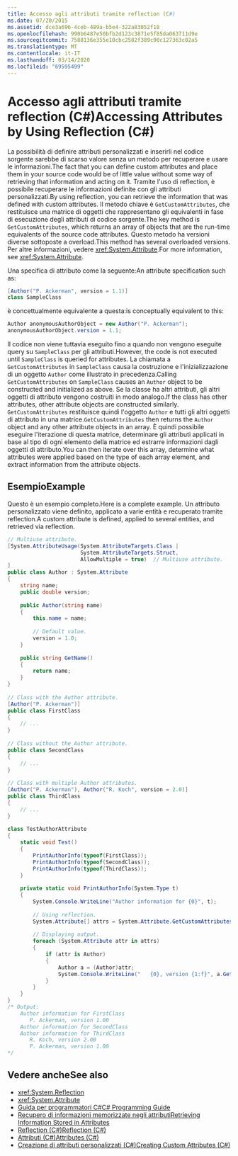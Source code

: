 ```yaml
---
title: Accesso agli attributi tramite reflection (C#)
ms.date: 07/20/2015
ms.assetid: dce3a696-4ceb-489a-b5e4-322a83052f18
ms.openlocfilehash: 990b6487e50bfb2d123c3871e5f85da063711d9e
ms.sourcegitcommit: 7588136e355e10cbc2582f389c90c127363c02a5
ms.translationtype: MT
ms.contentlocale: it-IT
ms.lasthandoff: 03/14/2020
ms.locfileid: "69595499"
---
```

# <a name="accessing-attributes-by-using-reflection-c"></a><span data-ttu-id="3275c-102">Accesso agli attributi tramite reflection (C#)</span><span class="sxs-lookup"><span data-stu-id="3275c-102">Accessing Attributes by Using Reflection (C#)</span></span>
<span data-ttu-id="3275c-103">La possibilità di definire attributi personalizzati e inserirli nel codice sorgente sarebbe di scarso valore senza un metodo per recuperare e usare le informazioni.</span><span class="sxs-lookup"><span data-stu-id="3275c-103">The fact that you can define custom attributes and place them in your source code would be of little value without some way of retrieving that information and acting on it.</span></span> <span data-ttu-id="3275c-104">Tramite l'uso di reflection, è possibile recuperare le informazioni definite con gli attributi personalizzati.</span><span class="sxs-lookup"><span data-stu-id="3275c-104">By using reflection, you can retrieve the information that was defined with custom attributes.</span></span> <span data-ttu-id="3275c-105">Il metodo chiave è `GetCustomAttributes`, che restituisce una matrice di oggetti che rappresentano gli equivalenti in fase di esecuzione degli attributi di codice sorgente.</span><span class="sxs-lookup"><span data-stu-id="3275c-105">The key method is `GetCustomAttributes`, which returns an array of objects that are the run-time equivalents of the source code attributes.</span></span> <span data-ttu-id="3275c-106">Questo metodo ha versioni diverse sottoposte a overload.</span><span class="sxs-lookup"><span data-stu-id="3275c-106">This method has several overloaded versions.</span></span> <span data-ttu-id="3275c-107">Per altre informazioni, vedere <xref:System.Attribute>.</span><span class="sxs-lookup"><span data-stu-id="3275c-107">For more information, see <xref:System.Attribute>.</span></span>  
  
 <span data-ttu-id="3275c-108">Una specifica di attributo come la seguente:</span><span class="sxs-lookup"><span data-stu-id="3275c-108">An attribute specification such as:</span></span>  
  
```csharp  
[Author("P. Ackerman", version = 1.1)]  
class SampleClass  
```  
  
 <span data-ttu-id="3275c-109">è concettualmente equivalente a questa:</span><span class="sxs-lookup"><span data-stu-id="3275c-109">is conceptually equivalent to this:</span></span>  
  
```csharp  
Author anonymousAuthorObject = new Author("P. Ackerman");  
anonymousAuthorObject.version = 1.1;  
```  
  
 <span data-ttu-id="3275c-110">Il codice non viene tuttavia eseguito fino a quando non vengono eseguite query su `SampleClass` per gli attributi.</span><span class="sxs-lookup"><span data-stu-id="3275c-110">However, the code is not executed until `SampleClass` is queried for attributes.</span></span> <span data-ttu-id="3275c-111">La chiamata a `GetCustomAttributes` in `SampleClass` causa la costruzione e l'inizializzazione di un oggetto `Author` come illustrato in precedenza.</span><span class="sxs-lookup"><span data-stu-id="3275c-111">Calling `GetCustomAttributes` on `SampleClass` causes an `Author` object to be constructed and initialized as above.</span></span> <span data-ttu-id="3275c-112">Se la classe ha altri attributi, gli altri oggetti di attributo vengono costruiti in modo analogo.</span><span class="sxs-lookup"><span data-stu-id="3275c-112">If the class has other attributes, other attribute objects are constructed similarly.</span></span> <span data-ttu-id="3275c-113">`GetCustomAttributes` restituisce quindi l'oggetto `Author` e tutti gli altri oggetti di attributo in una matrice.</span><span class="sxs-lookup"><span data-stu-id="3275c-113">`GetCustomAttributes` then returns the `Author` object and any other attribute objects in an array.</span></span> <span data-ttu-id="3275c-114">È quindi possibile eseguire l'iterazione di questa matrice, determinare gli attributi applicati in base al tipo di ogni elemento della matrice ed estrarre informazioni dagli oggetti di attributo.</span><span class="sxs-lookup"><span data-stu-id="3275c-114">You can then iterate over this array, determine what attributes were applied based on the type of each array element, and extract information from the attribute objects.</span></span>  
  
## <a name="example"></a><span data-ttu-id="3275c-115">Esempio</span><span class="sxs-lookup"><span data-stu-id="3275c-115">Example</span></span>  
 <span data-ttu-id="3275c-116">Questo è un esempio completo.</span><span class="sxs-lookup"><span data-stu-id="3275c-116">Here is a complete example.</span></span> <span data-ttu-id="3275c-117">Un attributo personalizzato viene definito, applicato a varie entità e recuperato tramite reflection.</span><span class="sxs-lookup"><span data-stu-id="3275c-117">A custom attribute is defined, applied to several entities, and retrieved via reflection.</span></span>  
  
```csharp  
// Multiuse attribute.  
[System.AttributeUsage(System.AttributeTargets.Class |  
                       System.AttributeTargets.Struct,  
                       AllowMultiple = true)  // Multiuse attribute.  
]  
public class Author : System.Attribute  
{  
    string name;  
    public double version;  
  
    public Author(string name)  
    {  
        this.name = name;  
  
        // Default value.  
        version = 1.0;  
    }  
  
    public string GetName()  
    {  
        return name;  
    }  
}  
  
// Class with the Author attribute.  
[Author("P. Ackerman")]  
public class FirstClass  
{  
    // ...  
}  
  
// Class without the Author attribute.  
public class SecondClass  
{  
    // ...  
}  
  
// Class with multiple Author attributes.  
[Author("P. Ackerman"), Author("R. Koch", version = 2.0)]  
public class ThirdClass  
{  
    // ...  
}  
  
class TestAuthorAttribute  
{  
    static void Test()  
    {  
        PrintAuthorInfo(typeof(FirstClass));  
        PrintAuthorInfo(typeof(SecondClass));  
        PrintAuthorInfo(typeof(ThirdClass));  
    }  
  
    private static void PrintAuthorInfo(System.Type t)  
    {  
        System.Console.WriteLine("Author information for {0}", t);  
  
        // Using reflection.  
        System.Attribute[] attrs = System.Attribute.GetCustomAttributes(t);  // Reflection.  
  
        // Displaying output.  
        foreach (System.Attribute attr in attrs)  
        {  
            if (attr is Author)  
            {  
                Author a = (Author)attr;  
                System.Console.WriteLine("   {0}, version {1:f}", a.GetName(), a.version);  
            }  
        }  
    }  
}  
/* Output:  
    Author information for FirstClass  
       P. Ackerman, version 1.00  
    Author information for SecondClass  
    Author information for ThirdClass  
       R. Koch, version 2.00  
       P. Ackerman, version 1.00  
*/  
```  
  
## <a name="see-also"></a><span data-ttu-id="3275c-118">Vedere anche</span><span class="sxs-lookup"><span data-stu-id="3275c-118">See also</span></span>

- <xref:System.Reflection>
- <xref:System.Attribute>
- [<span data-ttu-id="3275c-119">Guida per programmatori C#</span><span class="sxs-lookup"><span data-stu-id="3275c-119">C# Programming Guide</span></span>](../../index.md)
- [<span data-ttu-id="3275c-120">Recupero di informazioni memorizzate negli attributi</span><span class="sxs-lookup"><span data-stu-id="3275c-120">Retrieving Information Stored in Attributes</span></span>](../../../../standard/attributes/retrieving-information-stored-in-attributes.md)
- [<span data-ttu-id="3275c-121">Reflection (C#)</span><span class="sxs-lookup"><span data-stu-id="3275c-121">Reflection (C#)</span></span>](../reflection.md)
- [<span data-ttu-id="3275c-122">Attributi (C#)</span><span class="sxs-lookup"><span data-stu-id="3275c-122">Attributes (C#)</span></span>](./index.md)
- [<span data-ttu-id="3275c-123">Creazione di attributi personalizzati (C#)</span><span class="sxs-lookup"><span data-stu-id="3275c-123">Creating Custom Attributes (C#)</span></span>](./creating-custom-attributes.md)

